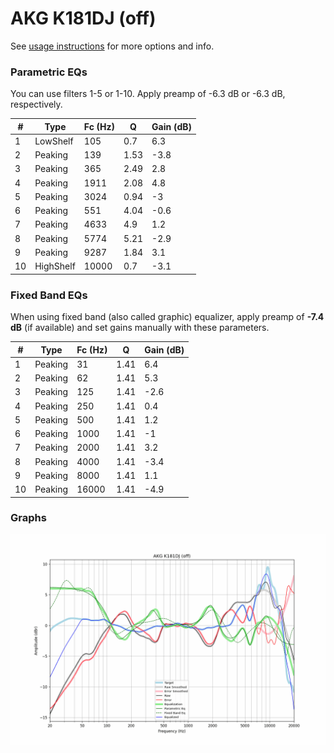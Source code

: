 # AKG K181DJ (off)
See [usage instructions](https://github.com/jaakkopasanen/AutoEq#usage) for more options and info.

### Parametric EQs
You can use filters 1-5 or 1-10. Apply preamp of -6.3 dB or -6.3 dB, respectively.

|   # | Type      |   Fc (Hz) |    Q |   Gain (dB) |
|-----|-----------|-----------|------|-------------|
|   1 | LowShelf  |       105 | 0.7  |         6.3 |
|   2 | Peaking   |       139 | 1.53 |        -3.8 |
|   3 | Peaking   |       365 | 2.49 |         2.8 |
|   4 | Peaking   |      1911 | 2.08 |         4.8 |
|   5 | Peaking   |      3024 | 0.94 |        -3   |
|   6 | Peaking   |       551 | 4.04 |        -0.6 |
|   7 | Peaking   |      4633 | 4.9  |         1.2 |
|   8 | Peaking   |      5774 | 5.21 |        -2.9 |
|   9 | Peaking   |      9287 | 1.84 |         3.1 |
|  10 | HighShelf |     10000 | 0.7  |        -3.1 |

### Fixed Band EQs
When using fixed band (also called graphic) equalizer, apply preamp of **-7.4 dB** (if available) and set gains manually with these parameters.

|   # | Type    |   Fc (Hz) |    Q |   Gain (dB) |
|-----|---------|-----------|------|-------------|
|   1 | Peaking |        31 | 1.41 |         6.4 |
|   2 | Peaking |        62 | 1.41 |         5.3 |
|   3 | Peaking |       125 | 1.41 |        -2.6 |
|   4 | Peaking |       250 | 1.41 |         0.4 |
|   5 | Peaking |       500 | 1.41 |         1.2 |
|   6 | Peaking |      1000 | 1.41 |        -1   |
|   7 | Peaking |      2000 | 1.41 |         3.2 |
|   8 | Peaking |      4000 | 1.41 |        -3.4 |
|   9 | Peaking |      8000 | 1.41 |         1.1 |
|  10 | Peaking |     16000 | 1.41 |        -4.9 |

### Graphs
![](./AKG%20K181DJ%20(off).png)
